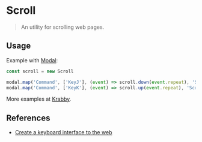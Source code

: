 # Scroll

> An utility for scrolling web pages.

## Usage

Example with [Modal]:

``` javascript
const scroll = new Scroll

modal.map('Command', ['KeyJ'], (event) => scroll.down(event.repeat), 'Scroll down')
modal.map('Command', ['KeyK'], (event) => scroll.up(event.repeat), 'Scroll up')
```

More examples at [Krabby].

## References

- [Create a keyboard interface to the web]

[Krabby]: https://krabby.netlify.com
[Modal]: https://github.com/alexherbo2/modal.js
[Create a keyboard interface to the web]: https://alexherbo2.github.io/blog/chrome/create-a-keyboard-interface-to-the-web/
